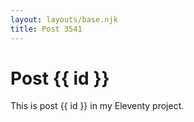 ```yaml
---
layout: layouts/base.njk
title: Post 3541
---
```


# Post {{ id }}

This is post {{ id }} in my Eleventy project.
